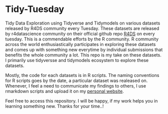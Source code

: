 # Tidy-Tuesday
Tidy Data Exploration using Tidyverse and Tidymodels on various datasets released by R4DS community every Tuesday. These datasets are released by r4datascience community on their official github repo [R4DS](https://github.com/rfordatascience/tidytuesday) on every tuesday. This is a commendable efforts by the R community. R community across the world enthusiastically participates in exploring these datasets and comes up with something new everytime by individual submissions that benefits the whole community a lot. This repo is my take on these datasets. I primarily use tidyversse and tidymodels ecosystem to explore these datasets.

Mostly, the code for each datasets is in R scripts. The naming conventions for R scripts goes by the date, a particular dataset was realeased on. Whenever, I feel a need to communicate my findings to others, I use rmarkdown scripts and upload it on my [personal website](https://gauravsharma.netlify.app/).

Feel free to access this repository. I will be happy, if my work helps you in learning something new. Thanks for your time..!
